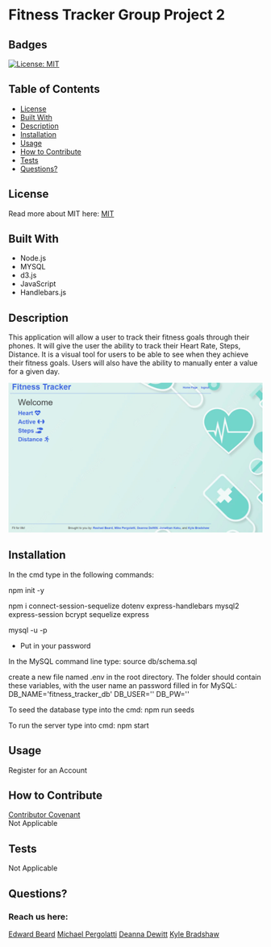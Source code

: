 # Fitness Tracker Group Project 2

 ## Badges
  [![License: MIT](https://img.shields.io/badge/License-MIT-yellow.svg)](https://opensource.org/licenses/MIT)
  
  ## Table of Contents
  * [License](#license)
  * [Built With](#built-with) 
  * [Description](#description)
  * [Installation](#installation)
  * [Usage](#usage)
  * [How to Contribute](#how-to-contribute)
  * [Tests](#tests)
  * [Questions?](#questions)
  
  ## License
  Read more about MIT here:
  [MIT](https://opensource.org/licenses/MIT)

  ## Built With
  * Node.js
  * MYSQL
  * d3.js
  * JavaScript
  * Handlebars.js

  ## Description
  This application will allow a user to track their fitness goals through their phones. It will give  the user the ability to track their Heart Rate, Steps, Distance. It is a visual tool for users to be able to see when they achieve their fitness goals. Users will also have the ability to manually enter a value for a given day.

  ![alt text](./public/images/Capture.PNG)

  ## Installation 

  In the cmd type in the following commands:

  npm init -y

  npm i connect-session-sequelize dotenv express-handlebars mysql2 express-session bcrypt sequelize express

  mysql -u <username> -p
  * Put in your password

  In the MySQL command line type:
  source db/schema.sql

  create a new file named .env in the root directory.  The folder should contain these variables, with the user name an password filled in for MySQL:
  DB_NAME='fitness_tracker_db'
  DB_USER=''
  DB_PW=''

  To seed the database type into the cmd:
  npm run seeds

  To run the server type into cmd:
  npm start

  ## Usage
  Register for an Account
  
  ## How to Contribute
  [Contributor Covenant](https://www.contributor-covenant.org/)  
  Not Applicable
  
  ## Tests
  Not Applicable
  
  ## Questions?
  ### Reach us here: 
  [Edward Beard](https://github.com/erbeard)
  [Michael Pergolatti](https://github.com/Mpergolatti) 
  [Deanna Dewitt](https://github.com/deanna-dewitt14)
  [Kyle Bradshaw](https://github.com/kabradshaw1)



